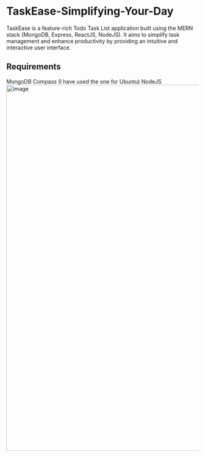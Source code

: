 # TaskEase-Simplifying-Your-Day
TaskEase is a feature-rich Todo Task List application built using the MERN stack (MongoDB, Express, ReactJS, NodeJS). It aims to simplify task management and enhance productivity by providing an intuitive and interactive user interface.
## Requirements
MongoDB Compass (I have used the one for Ubuntu)
NodeJS
<img width="960" alt="image" src="https://github.com/user-attachments/assets/a495a70d-9034-489a-bbff-cf4b10bc63c9">

